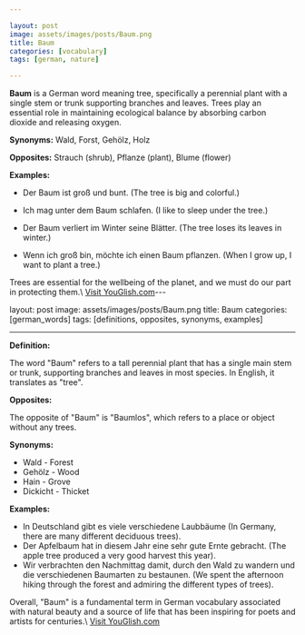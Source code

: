 ```yaml
---

layout: post
image: assets/images/posts/Baum.png
title: Baum
categories: [vocabulary]
tags: [german, nature]

---
```


**Baum** is a German word meaning tree, specifically a perennial plant with a single stem or trunk supporting branches and leaves. Trees play an essential role in maintaining ecological balance by absorbing carbon dioxide and releasing oxygen.

**Synonyms:** Wald, Forst, Gehölz, Holz

**Opposites:** Strauch (shrub), Pflanze (plant), Blume (flower)

**Examples:**

- Der Baum ist groß und bunt. (The tree is big and colorful.)

- Ich mag unter dem Baum schlafen. (I like to sleep under the tree.)

- Der Baum verliert im Winter seine Blätter. (The tree loses its leaves in winter.)

- Wenn ich groß bin, möchte ich einen Baum pflanzen. (When I grow up, I want to plant a tree.)

Trees are essential for the wellbeing of the planet, and we must do our part in protecting them.\ <a id="yg-widget-0" class="youglish-widget" data-query="Baum" data-lang="german" data-components="8412" data-auto-start="0" data-bkg-color="theme_light" data-title="How%20to%20pronounce%20Baum%20in%20German"  rel="nofollow" href="https://youglish.com">Visit YouGlish.com</a><script async src="https://youglish.com/public/emb/widget.js" charset="utf-8"></script>---

layout: post
image: assets/images/posts/Baum.png
title: Baum
categories: [german_words]
tags: [definitions, opposites, synonyms, examples]

---

**Definition:**

The word "Baum" refers to a tall perennial plant that has a single main stem or trunk, supporting branches and leaves in most species. In English, it translates as "tree". 

**Opposites:**

The opposite of "Baum" is "Baumlos", which refers to a place or object without any trees. 

**Synonyms:**

- Wald - Forest
- Gehölz - Wood
- Hain - Grove
- Dickicht - Thicket

**Examples:**

- In Deutschland gibt es viele verschiedene Laubbäume (In Germany, there are many different deciduous trees).
- Der Apfelbaum hat in diesem Jahr eine sehr gute Ernte gebracht. (The apple tree produced a very good harvest this year).
- Wir verbrachten den Nachmittag damit, durch den Wald zu wandern und die verschiedenen Baumarten zu bestaunen. (We spent the afternoon hiking through the forest and admiring the different types of trees). 

Overall, "Baum" is a fundamental term in German vocabulary associated with natural beauty and a source of life that has been inspiring for poets and artists for centuries.\ <a id="yg-widget-0" class="youglish-widget" data-query="Baum" data-lang="german" data-components="8412" data-auto-start="0" data-bkg-color="theme_light" data-title="How%20to%20pronounce%20Baum%20in%20German"  rel="nofollow" href="https://youglish.com">Visit YouGlish.com</a><script async src="https://youglish.com/public/emb/widget.js" charset="utf-8"></script>
